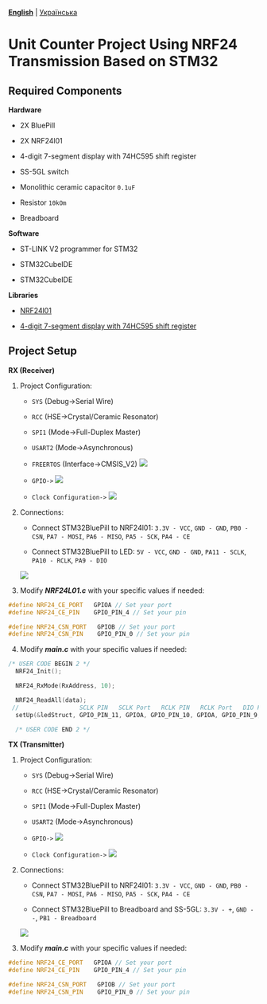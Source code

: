 **[English](REAMDE.md)** | [Українська](README_UA.md)

# Unit Counter Project Using NRF24 Transmission Based on STM32

## Required Components

**Hardware**

* 2X BluePill

* 2X NRF24l01

* 4-digit 7-segment display with 74HC595 shift register

* SS-5GL switch

* Monolithic ceramic capacitor `0.1uF`

* Resistor `10kOm`

* Breadboard

**Software**

* ST-LINK V2 programmer for STM32

* STM32CubeIDE

* STM32CubeIDE

**Libraries**

* [NRF24l01](https://github.com/controllerstech/NRF24L01)

* [4-digit 7-segment display with 74HC595 shift register](https://github.com/Korzhak/STM32_7Segment_74HC595_Library)

## Project Setup

**RX (Receiver)**

1. Project Configuration:
   - `SYS` (Debug->Serial Wire)

   - `RCC` (HSE->Crystal/Ceramic Resonator)

   - `SPI1` (Mode->Full-Duplex Master)

   - `USART2` (Mode->Asynchronous)

   - `FREERTOS` (Interface->CMSIS_V2)
   ![](img/FREEROS_CONFIG.png)

   - `GPIO->`
   ![](img/GPIO_RX.png)

   - `Clock Configuration->`
   ![](img/Clock_Configuration.png)

2. Connections:

   - Connect STM32BluePill to NRF24l01: `3.3V - VCC`, `GND - GND`, `PB0 - CSN`, `PA7 - MOSI`, `PA6 - MISO`, `PA5 - SCK`, `PA4 - CE`
   
   - Connect  STM32BluePill to LED: `5V - VCC`, `GND - GND`, `PA11 - SCLK`, `PA10 - RCLK`, `PA9 - DIO`  

   ![](img/stm32_nrf_led.jpg)

3. Modify  ***NRF24L01.c*** with your specific values if needed:

```cpp
#define NRF24_CE_PORT   GPIOA // Set your port
#define NRF24_CE_PIN    GPIO_PIN_4 // Set your pin

#define NRF24_CSN_PORT   GPIOB // Set your port
#define NRF24_CSN_PIN    GPIO_PIN_0 // Set your pin
```

4. Modify ***main.c*** with your specific values if needed:

```cpp
/* USER CODE BEGIN 2 */
  NRF24_Init();

  NRF24_RxMode(RxAddress, 10);

  NRF24_ReadAll(data);
 //                 SCLK PIN   SCLK Port   RCLK PIN   RCLK Port   DIO PIN   DIO PORT
  setUp(&ledStruct, GPIO_PIN_11, GPIOA, GPIO_PIN_10, GPIOA, GPIO_PIN_9, GPIOA); //  Replace with your values

  /* USER CODE END 2 */
```

**TX (Transmitter)**

1. Project Configuration:
   - `SYS` (Debug->Serial Wire)

   - `RCC` (HSE->Crystal/Ceramic Resonator)

   - `SPI1` (Mode->Full-Duplex Master)

   - `USART2` (Mode->Asynchronous)

   - `GPIO->`
   ![](img/GPIO_TX.png)

   - `Clock Configuration->`
   ![](img/Clock_Configuration.png)

2. Connections:

   - Connect STM32BluePill to NRF24l01: `3.3V - VCC`, `GND - GND`, `PB0 - CSN`, `PA7 - MOSI`, `PA6 - MISO`, `PA5 - SCK`, `PA4 - CE`
   
   - Connect STM32BluePill to Breadboard and SS-5GL: `3.3V - +`, `GND - -`, `PB1 - Breadboard` 

   ![](img/stm32_nrf_switches.jpg)

3. Modify ***main.c*** with your specific values if needed:

```cpp
#define NRF24_CE_PORT   GPIOA // Set your port
#define NRF24_CE_PIN    GPIO_PIN_4 // Set your pin

#define NRF24_CSN_PORT   GPIOB // Set your port
#define NRF24_CSN_PIN    GPIO_PIN_0 // Set your pin
```
